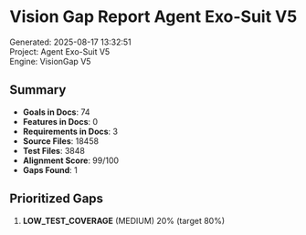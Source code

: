 # Vision Gap Report  Agent Exo-Suit V5

Generated: 2025-08-17 13:32:51  
Project: Agent Exo-Suit V5  
Engine: VisionGap V5  

## Summary
- **Goals in Docs**: 74
- **Features in Docs**: 0
- **Requirements in Docs**: 3
- **Source Files**: 18458
- **Test Files**: 3848
- **Alignment Score**: 99/100
- **Gaps Found**: 1

## Prioritized Gaps
1. **LOW_TEST_COVERAGE** (MEDIUM)  20% (target 80%)
